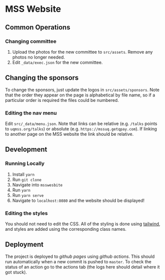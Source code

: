 # MSS Website

## Common Operations

### Changing committee

 1. Upload the photos for the new committee to `src/assets`. Remove any photos no longer needed.
 2. Edit `_data/exec.json` for the new committee.

## Changing the sponsors

To change the sponsors, just update the logos in `src/assets/sponsors`. Note that the order they appear on the page is alphabetical by file name, so if a particular order is required the files could be numbered.

### Editing the nav menu

Edit `src/_data/menu.json`. Note that links can be relative (e.g. `/talks` points to `uqmss.org/talks`) or absolute (e.g. `https://mssuq.getqpay.com`). If linking to another page on the MSS website the link should be relative.

## Development

### Running Locally

 1. Install `yarn`
 2. Run `git clone`
 3. Navigate into `msswesbite`
 4. Run `yarn`
 5. Run `yarn serve`
 6. Navigate to `localhost:8080` and the website should be displayed!


### Editing the styles

You should not need to edit the CSS. All of the styling is done using [tailwind](https://tailwindcss.com/docs), and styles are added using the corresponding class names.

<!-- TODO: more details around customising tailwind, example class names etc -->


## Deployment

The project is deployed to *github pages* using *github actions*. This should run automatically when a new commit is pushed to `master`. To check the status of an action go to the actions tab (the logs here should detail where it got stuck).
